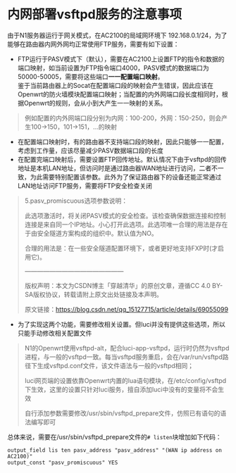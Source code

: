 # 内网部署vsftpd服务的注意事项
由于N1服务器运行于网关模式，在AC2100的局域网环境下 192.168.0.1/24，为了能够在路由器内网外网均正常使用FTP服务，需要有如下设置：
 - FTP运行于PASV模式下（默认），需要在AC2100上设置FTP的指令和数据的端口映射，如当前设置为FTP指令端口4000，PASV模式的数据端口为50000-50005，需要将这些端口**一一配置端口映射**。<br>鉴于当前路由器上的Socat在配置端口段的映射会产生错误，因此应该在Openwrt的防火墙模块配置端口映射；当配置的内外网端口段长度相同时，根据Openwrt的规则，会从小到大产生一一映射的关系。<br>
> 例如配置的内外网端口段分别为内网：100-200，外网：150-250，则会产生100→150，101→151，...的映射
  
 - 在配置端口映射时，有的路由器不支持端口段的映射，因此只能够一一配置，考虑到工作量，应该尽量减少PASV数据端口段的长度
 - 在配置完端口映射后，需要设置FTP回传地址。默认情况下由于vsftpd的回传地址是本机LAN地址，但访问时是通过路由器WAN地址进行访问，二者不一致，为此需要特别配置该参数。此外为了保证路由器下的设备还能正常通过LAN地址访问FTP服务，需要将FTP安全检查关闭<br>
> 5.pasv_promiscuous选项参数说明：
> 
> 此选项激活时，将关闭PASV模式的安全检查。该检查确保数据连接和控制连接是来自同一个IP地址。小心打开此选项。此选项唯一合理的用法是存在于由安全隧道方案构成的组织中。默认值为NO。
> 
> 合理的用法是：在一些安全隧道配置环境下，或者更好地支持FXP时(才启用它)。
> 
> ————————————————
> 
> 版权声明：本文为CSDN博主「穿越清华」的原创文章，遵循CC 4.0 BY-SA版权协议，转载请附上原文出处链接及本声明。
> 
> 原文链接：https://blog.csdn.net/qq_15127715/article/details/69055099
 - 为了实现这两个功能，需要修改相关设置。但luci并没有提供这些选项，所以只能手动修改相关配置文件<br>

> N1的Openwrt使用vsftpd-alt，配合luci-app-vsftpd，运行时仍然为vsftpd进程，与一般的vsftpd一致。每当vsftpd服务重启，会在/var/run/vsftpd路径下生成vsftpd.conf文件，该文件语法与一般的vsftpd相同；
> 
> luci网页端的设置依靠Openwrt内置的lua语句模块，在/etc/config/vsftpd下生效，这里的设置只针对luci服务，擅自添加luci中没有的变量将不会生效
> 
> 自行添加参数需要修改/usr/sbin/vsftpd_prepare文件，仿照已有语句的语法编写即可

总体来说，需要在/usr/sbin/vsftpd_prepare文件的`# listen`块增加如下代码：

    output_field lis ten pasv_address "pasv_address" "(WAN ip address on AC2100)"
    output_const "pasv_promiscuous" YES
